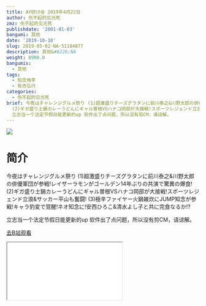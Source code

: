 ```yaml
---
title: AY研讨会 2019年4月22日
author: 伤不起的见光死
zmz: 伤不起的见光死
publishdate: '2001-01-03'
bangumi: 其他
date: '2019-10-10'
slug: 2019-05-02-NA-51104877
description: 其他&#8226;NA
weight: 8990.0
bangumis:
  - 其他
tags:
  - 知念侑李
  - 有吉弘行
categories:
  - 伤不起的见光死
brief: 今夜はチャレンジグルメ祭り (1)超激盛りチーズグラタンに前川泰之&川野太郎の俳優軍団が参戦!レイザーラモンがゴールデン14年ぶりの共演で驚異の爆食!
  (2)ギガ盛り土鍋カレーうどんにギャル曽根VSハナコ岡部が大接戦!スポーツレジェンド立浪&サッカー平山も奮闘! (3)極辛ファイヤー火鍋雑炊にJUMP知念が参戦!キャラ豹変で覚醒!ネオ知念に!安西ひろこ&清水よし子と共に完食なるか!?
  立志当一个法定节假日能更新的up 软件出了点问题，所以没有剪CM，请谅解。
---
```

![](https://raw.githubusercontent.com/tcgriffith/owaraisite/master/static/tmpimg/df768b8ff1a7a38230a3033683258d2bf8a2d748.jpg.480.jpg)
# 简介  
今夜はチャレンジグルメ祭り
(1)超激盛りチーズグラタンに前川泰之&川野太郎の俳優軍団が参戦!レイザーラモンがゴールデン14年ぶりの共演で驚異の爆食!
(2)ギガ盛り土鍋カレーうどんにギャル曽根VSハナコ岡部が大接戦!スポーツレジェンド立浪&サッカー平山も奮闘!
(3)極辛ファイヤー火鍋雑炊にJUMP知念が参戦!キャラ豹変で覚醒!ネオ知念に!安西ひろこ&清水よし子と共に完食なるか!?

立志当一个法定节假日能更新的up
软件出了点问题，所以没有剪CM，请谅解。  

[去B站观看](https://www.bilibili.com/video/av51104877/)
<div class ="resp-container"><iframe class="testiframe" src="//player.bilibili.com/player.html?aid=51104877"", scrolling="no", allowfullscreen="true" > </iframe></div> 
